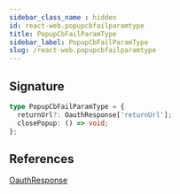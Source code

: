 ```yaml
---
sidebar_class_name : hidden
id: react-web.popupcbfailparamtype
title: PopupCbFailParamType
sidebar_label: PopupCbFailParamType
slug: /react-web.popupcbfailparamtype
---
```






## Signature

```typescript
type PopupCbFailParamType = {
  returnUrl?: OauthResponse['returnUrl'];
  closePopup: () => void;
};
```
## References
 [OauthResponse](./react-web.oauthresponse)

